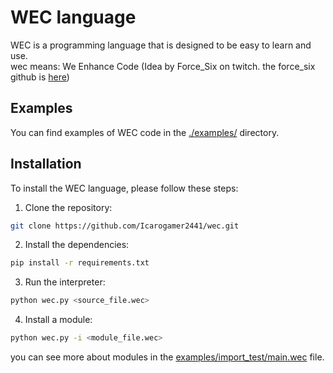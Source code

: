 # WEC language

WEC is a programming language that is designed to be easy to learn and use.<br>
wec means: We Enhance Code (Idea by Force_Six on twitch. the force_six github is [here](https://github.com/moises-elias))

## Examples

You can find examples of WEC code in the [./examples/](./examples/) directory.

## Installation

To install the WEC language, please follow these steps:

1. Clone the repository:

```bash
git clone https://github.com/Icarogamer2441/wec.git
```

2. Install the dependencies:

```bash
pip install -r requirements.txt
```

3. Run the interpreter:

```bash
python wec.py <source_file.wec>
```

4. Install a module:

```bash
python wec.py -i <module_file.wec>
```

you can see more about modules in the [examples/import_test/main.wec](examples/import_test/main.wec) file.
